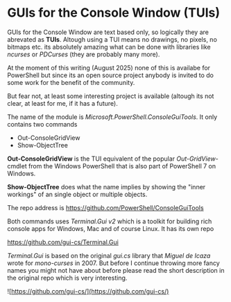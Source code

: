 # GUIs for the Console Window (TUIs)

GUIs for the Console Window are text based only, so logically they are abrevated as **TUIs**. Altough using a TUI means no drawings, no pixels, no bitmaps etc. its absolutely amazing what can be done with libraries like *ncurses* or *PDCurses* (they are probably many more).

At the moment of this writing (August 2025) none of this is availabe for PowerShell but since its an open source project anybody is invited to do some work for the benefit of the community.

But fear not, at least some interesting project is available (altough its not clear, at least for me, if it has a future).

The name of the module is *Microsoft.PowerShell.ConsoleGuiTools*. It only contains two commands

- Out-ConsoleGridView
- Show-ObjectTree

**Out-ConsoleGridView** is the TUI equivalent of the popular *Out-GridView*-cmdlet from the Windows PowerShell that is also part of PowerShell 7 on Windows.

**Show-ObjectTree** does what the name implies by showing the "inner workings" of an single object or multiple objects.

The repo address is https://github.com/PowerShell/ConsoleGuiTools

Both commands uses *Terminal.Gui v2* which is a toolkit for building rich console apps for Windows, Mac and of course Linux. It has its own repo

https://github.com/gui-cs/Terminal.Gui

*Terminal.Gui* is based on the original *gui.cs* library that *Miguel de Icaza* wrote for *mono-curses* in 2007. But before I continue throwing more fancy names you might not have about before please read the short description in the original repo which is very interesting.

![https://github.com/gui-cs/](https://github.com/gui-cs/)
